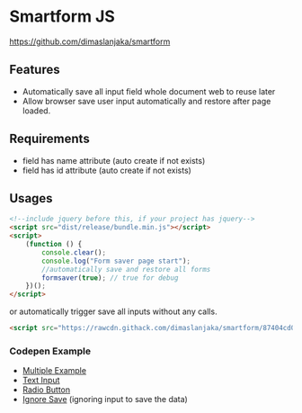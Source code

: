 # Smartform JS

https://github.com/dimaslanjaka/smartform

## Features

-   Automatically save all input field whole document web to reuse later
-   Allow browser save user input automatically and restore after page loaded.

## Requirements

-   field has name attribute (auto create if not exists)
-   field has id attribute (auto create if not exists)

## Usages

```html
<!--include jquery before this, if your project has jquery-->
<script src="dist/release/bundle.min.js"></script>
<script>
    (function () {
        console.clear();
        console.log("Form saver page start");
        //automatically save and restore all forms
        formsaver(true); // true for debug
    })();
</script>
```

or automatically trigger save all inputs without any calls.

```html
<script src="https://rawcdn.githack.com/dimaslanjaka/smartform/87404cd0bdb9497691042fdd51b8e44d150aa6a2/dist/release/autosave.js"></script>
```

### Codepen Example
- [Multiple Example](http://dimaslanjaka.github.io/smartform/)
- [Text Input](https://codepen.io/dimaslanjaka/pen/qBNOoOe?editors=1010)
- [Radio Button](https://codepen.io/dimaslanjaka/pen/LYjbjvr)
- [Ignore Save](https://www.webmanajemen.com/smartform/ignore.html) (ignoring input to save the data)
